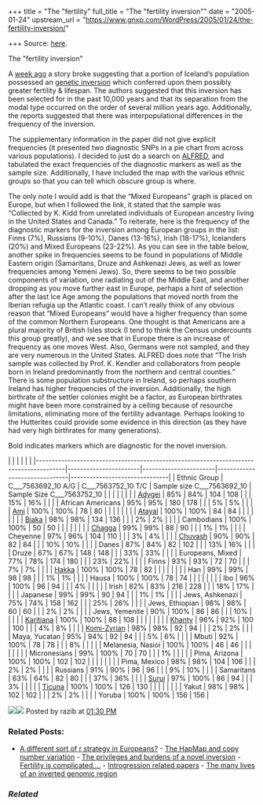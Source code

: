 +++
title = "The \"fertility"
full_title = "The \"fertility inversion\""
date = "2005-01-24"
upstream_url = "https://www.gnxp.com/WordPress/2005/01/24/the-fertility-inversion/"

+++
Source: [here](https://www.gnxp.com/WordPress/2005/01/24/the-fertility-inversion/).

The "fertility inversion"

A [week ago](https://www.gnxp.com/MT2/archives/003455.html) a story broke suggesting that a portion of Iceland’s population possessed an [genetic inversion](http://www.bionity.com/news/e/42627/) which conferred upon them possibly greater fertility & lifespan. The authors suggested that this inversion has been selected for in the past 10,000 years and that its separation from the modal type occurred on the order of several million years ago. Additionally, the reports suggested that there was interpopulational differences in the frequency of the inversion.

The supplementary information in the paper did not give explicit frequencies (it presented two diagnostic SNPs in a pie chart from across various populations). I decided to just do a search on [ALFRED](http://alfred.med.yale.edu/alfred/basicsearch.asp), and tabulated the exact frequencies of the diagnostic markers as well as the sample size. Additionally, I have included the map with the various ethnic groups so that you can tell which obscure group is where.

The only note I would add is that the “Mixed Europeans” graph is placed on Europe, but when I followed the link, it stated that the sample was “Collected by K. Kidd from unrelated individuals of European ancestry living in the United States and Canada.” To reiterate, here is the frequency of the diagnostic markers for the inversion among European groups in the list: Finns (7%), Russians (9-10%), Danes (13-16%), Irish (18-17%), Icelanders (20%) and Mixed Europeans (23-22%). As you can see in the table below, another spike in frequencies seems to be found in populations of Middle Eastern origin (Samaritans, Druze and Ashkenazi Jews, as well as lower frequencies among Yemeni Jews). So, there seems to be two possible components of variation, one radiating out of the Middle East, and another dropping as you move further east in Europe, perhaps a hint of selection after the last Ice Age among the populations that moved north from the Iberian refugia up the Atlantic coast. I can’t really think of any obvious reason that “Mixed Europeans” would have a higher frequency than some of the common Northern Europeans. One thought is that Americans are a plural majority of British Isles stock (I tend to think the Census undercounts this group greatly), and we see that in Europe there is an increase of frequency as one moves West. Also, Germans were not sampled, and they are very numerous in the United States. ALFRED does note that “The Irish sample was collected by Prof. K. Kendler and collaborators from people born in Ireland predominantly from the northern and central counties.” There is some population substructure in Ireland, so perhaps southern Ireland has higher frequencies of the inversion. Additionally, the high birthrate of the settler colonies might be a factor, as European birthrates might have been more constrained by a ceiling because of resourche limitations, eliminating more of the fertility advantage. Perhaps looking to the Hutterites could provide some evidence in this direction (as they have had very high birthrates for many generations).

Bold indicates markers which are diagnostic for the novel inversion.

|                                                                                       |                       |                       |                               |                               | |---------------------------------------------------------------------------------------|-----------------------|-----------------------|-------------------------------|-------------------------------| | Ethnic Group                                                                          | C\_\_\_7563692_10 A/G | C\_\_\_7563752_10 T/C | Sample size C\_\_\_7563692_10 | Sample Size C\_\_\_7563752_10 | |                                                                                       |                       |                       |                               |                               | | [Adygei](http://www.ethnologue.com/show_country.asp?name=Russia%2B(Europe))           | 85%                   | 84%                   | 104                           | 108                           | |                                                                                      | 15%                   | 16%                   |                              |                              | | African Americans                                                                     | 95%                   | 95%                   | 180                           | 178                           | |                                                                                      | 5%                    | 5%                    |                              |                              | | [Ami](http://www.ethnologue.com/show_language.asp?code=AMI)                           | 100%                  | 100%                  | 78                            | 80                            | |                                                                                      |                      |                      |                              |                              | | [Atayal](http://www.ethnologue.com/show_language.asp?code=TAY)                        | 100%                  | 100%                  | 84                            | 84                            | |                                                                                      |                      |                      |                              |                              | | [Biaka](http://www.ethnologue.com/show_language.asp?code=AXK)                         | 98%                   | 98%                   | 134                           | 136                           | |                                                                                      | 2%                    | 2%                    |                              |                              | | Cambodians                                                                            | 100%                  | 100%                  | 50                            | 50                            | |                                                                                      |                      |                      |                              |                              | | [Chagga](http://www.ethnologue.com/show_language.asp?code=KAF)                        | 99%                   | 99%                   | 88                            | 90                            | |                                                                                      | 1%                    | 1%                    |                              |                              | | Cheyenne                                                                              | 97%                   | 96%                   | 104                           | 110                           | |                                                                                      | 3%                    | 4%                    |                              |                              | | [Chuvash](http://www.ethnologue.com/show_language.asp?code=CJU)                       | 90%                   | 90%                   | 82                            | 84                            | |                                                                                      | 10%                   | 10%                   |                              |                              | | Danes                                                                                 | 87%                   | 84%                   | 82                            | 102                           | |                                                                                      | 13%                   | 16%                   |                              |                              | | Druze                                                                                 | 67%                   | 67%                   | 148                           | 148                           | |                                                                                      | 33%                   | 33%                   |                              |                              | | Europeans, Mixed                                                                      | 77%                   | 78%                   | 174                           | 180                           | |                                                                                      | 23%                   | 22%                   |                              |                              | | Finns                                                                                 | 93%                   | 93%                   | 72                            | 70                            | |                                                                                      | 7%                    | 7%                    |                              |                              | | [Hakka](http://www.ethnologue.com/show_language.asp?code=HAK)                         | 100%                  | 100%                  | 78                            | 82                            | |                                                                                      |                      |                      |                              |                              | | Han                                                                                   | 99%                   | 99%                   | 98                            | 98                            | |                                                                                      | 1%                    | 1%                    |                              |                              | | Hausa                                                                                 | 100%                  | 100%                  | 78                            | 74                            | |                                                                                      |                      |                      |                              |                              | | Ibo                                                                                   | 96%                   | 100%                  | 96                            | 94                            | |                                                                                      | 4%                    |                      |                              |                              | | Irish                                                                                 | 82%                   | 83%                   | 216                           | 228                           | |                                                                                      | 18%                   | 17%                   |                              |                              | | Japanese                                                                              | 99%                   | 99%                   | 90                            | 94                            | |                                                                                      | 1%                    | 1%                    |                              |                              | | Jews, Ashkenazi                                                                       | 75%                   | 74%                   | 158                           | 162                           | |                                                                                      | 25%                   | 26%                   |                              |                              | | Jews, Ethiopian                                                                       | 98%                   | 98%                   | 60                            | 60                            | |                                                                                      | 2%                    | 2%                    |                              |                              | | Jews, Yemenite                                                                        | 90%                   | 100%                  | 86                            | 86                            | |                                                                                      | 10%                   |                      |                              |                              | | [Karitiana](http://www.ethnologue.com/LL_docs/index/Karitiana(alanguageofBrazil).asp) | 100%                  | 100%                  | 88                            | 108                           | |                                                                                      |                      |                      |                              |                              | | [Khanty](http://www.ethnologue.com/show_language.asp?code=KCA)                        | 96%                   | 92%                   | 100                           | 100                           | |                                                                                      | 4%                    | 8%                    |                              |                              | | [Komi-Zyrian](http://www.ethnologue.com/show_language.asp?code=KPV)                   | 98%                   | 98%                   | 92                            | 94                            | |                                                                                      | 2%                    | 2%                    |                              |                              | | Maya, Yucatan                                                                         | 95%                   | 94%                   | 92                            | 94                            | |                                                                                      | 5%                    | 6%                    |                              |                              | | Mbuti                                                                                 | 92%                   | 100%                  | 78                            | 78                            | |                                                                                      | 8%                    |                      |                              |                              | | Melanesia, Nasioi                                                                     | 100%                  | 100%                  | 46                            | 46                            | |                                                                                      |                      |                      |                              |                              | | Micronesians                                                                          | 99%                   | 100%                  | 70                            | 70                            | |                                                                                      | 1%                    |                      |                              |                              | | Pima, Arizona                                                                         | 100%                  | 100%                  | 102                           | 102                           | |                                                                                      |                      |                      |                              |                              | | Pima, Mexico                                                                          | 98%                   | 98%                   | 104                           | 106                           | |                                                                                      | 2%                    | 2%                    |                              |                              | | Russians                                                                              | 91%                   | 90%                   | 96                            | 96                            | |                                                                                      | 9%                    | 10%                   |                              |                              | | Samaritans                                                                            | 63%                   | 64%                   | 82                            | 80                            | |                                                                                      | 37%                   | 36%                   |                              |                              | | [Surui](http://www.ethnologue.com/show_product.asp?isbn=0883121735)                   | 97%                   | 100%                  | 86                            | 94                            | |                                                                                      | 3%                    |                      |                              |                              | | [Ticuna](http://www.ethnologue.com/show_language.asp?code=TCA)                        | 100%                  | 100%                  | 126                           | 130                           | |                                                                                      |                      |                      |                              |                              | | Yakut                                                                                 | 98%                   | 98%                   | 102                           | 102                           | |                                                                                      | 2%                    | 2%                    |                              |                              | | Yoruba                                                                                | 100%                  | 100%                  | 156                           | 156                           |

![](https://i0.wp.com/www.nature.com/ng/journal/vaop/ncurrent/images/ng1508-F5.jpg?w=640)![](https://i0.wp.com/www.nature.com/ng/journal/vaop/ncurrent/images/ng1508-F5.jpg?w=640) Posted by razib at [01:30 PM](https://www.gnxp.com/MT2/archives/003506.html) [](http://js-kit.com/api/static/pop_comments?ref=http://gnxp.com&path=/3506?url=http://www.gnxp.com/MT2/archives/003506.html&thetime=%20012405&MT=true)

### Related Posts:

- [A different sort of r strategy in
  Europeans?](https://www.gnxp.com/WordPress/2005/01/16/a-different-sort-of-r-strategy-in-europeans/) - [The HapMap and copy number
  variation](https://www.gnxp.com/WordPress/2006/11/22/the-hapmap-and-copy-number-variation/) - [The privileges and burdens of a novel
  inversion](https://www.gnxp.com/WordPress/2012/07/10/the-privileges-and-burdens-of-a-novel-inversion/) - [Fertility is
  complicated....](https://www.gnxp.com/WordPress/2008/02/19/fertility-is-complicated/) - [Introgression related
  papers](https://www.gnxp.com/WordPress/2006/07/27/introgression-related-papers/) - [The many lives of an inverted genomic
  region](https://www.gnxp.com/WordPress/2010/04/05/the-many-lives-of-an-inverted-genomic-region/)

### *Related*

[](https://www.addtoany.com/add_to/facebook?linkurl=https%3A%2F%2Fwww.gnxp.com%2FWordPress%2F2005%2F01%2F24%2Fthe-fertility-inversion%2F&linkname=The%20%22fertility%20inversion%22 "Facebook")[](https://www.addtoany.com/add_to/twitter?linkurl=https%3A%2F%2Fwww.gnxp.com%2FWordPress%2F2005%2F01%2F24%2Fthe-fertility-inversion%2F&linkname=The%20%22fertility%20inversion%22 "Twitter")[](https://www.addtoany.com/add_to/email?linkurl=https%3A%2F%2Fwww.gnxp.com%2FWordPress%2F2005%2F01%2F24%2Fthe-fertility-inversion%2F&linkname=The%20%22fertility%20inversion%22 "Email")[](https://www.addtoany.com/share)
